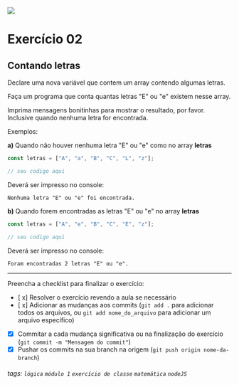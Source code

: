 ![](https://i.imgur.com/xG74tOh.png)

# Exercício 02

## Contando letras

Declare uma nova variável que contem um array contendo algumas letras.

Faça um programa que conta quantas letras "E" ou "e" existem nesse array.

Imprima mensagens bonitinhas para mostrar o resultado, por favor. Inclusive quando nenhuma letra for encontrada.

Exemplos:

**a)** Quando não houver nenhuma letra "E" ou "e" como no array **letras**

```javascript
const letras = ["A", "a", "B", "C", "L", "z"];

// seu codigo aqui
```

Deverá ser impresso no console:

```
Nenhuma letra "E" ou "e" foi encontrada.
```

**b)** Quando forem encontradas as letras "E" ou "e" no array **letras**

```javascript
const letras = ["A", "e", "B", "C", "E", "z"];

// seu codigo aqui
```

Deverá ser impresso no console:

```
Foram encontradas 2 letras "E" ou "e".
```

---

Preencha a checklist para finalizar o exercício:

- [ x] Resolver o exercício revendo a aula se necessário
- [ x] Adicionar as mudanças aos commits (`git add .` para adicionar todos os arquivos, ou `git add nome_do_arquivo` para adicionar um arquivo específico)
- [x] Commitar a cada mudança significativa ou na finalização do exercício (`git commit -m "Mensagem do commit"`)
- [x] Pushar os commits na sua branch na origem (`git push origin nome-da-branch`)

###### tags: `lógica` `módulo 1` `exercício de classe` `matemática` `nodeJS`
